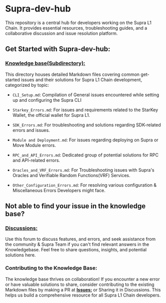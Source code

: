 # **Supra-dev-hub**
This repository is a central hub for developers working on the Supra L1 Chain. It provides essential resources, troubleshooting guides, and a collaborative discussion and issue resolution platform.

## **Get Started with Supra-dev-hub:**

### [**Knowledge base(Subdirectory)**:](https://github.com/Entropy-Foundation/supra-dev-hub/tree/main/Knowledge%20base)
This directory houses detailed Markdown files covering common get-started issues and their solutions for Supra L1 Chain development, categorized by topic:

- `CLI_Setup.md`: Compilation of General issues encountered while setting up and configuring the Supra CLI

- `Starkey_Errors.md`: For issues and requirements related to the StarKey Wallet, the official wallet for Supra L1.

- `SDK_Errors.md`: For troubleshooting and solutions regarding SDK-related errors and issues.

- `Module and Deployment.md`: For issues regarding deploying on Supra or Move Module errors.

- `RPC_and_API_Errors.md`: Dedicated group of potential solutions for RPC and API-related errors.

- `Oracles_and_VRF_Errors.md`: For Troubleshooting issues with Supra's Oracles and Verifiable Random Functions(VRF) Services.

- `Other_Configuration_Errors.md`: For resolving various configuration & Miscellaneous Errors Developers might face.

## **Not able to find your issue in the knowledge base?**
### [**Discussions**:](https://github.com/Entropy-Foundation/supra-dev-hub/discussions)
Use this forum to discuss features, and errors, and seek assistance from the community & Supra Team if you can't find relevant answers in the Knowledgebase. Feel free to share questions, insights, and potential solutions here.

### Contributing to the Knowledge Base:
The knowledge base thrives on collaboration! If you encounter a new error or have valuable solutions to share, consider contributing to the existing Markdown files by making a PR at [**Issues:**](https://github.com/Entropy-Foundation/supra-dev-hub/issues) or Sharing it in Discussions. This helps us build a comprehensive resource for all Supra L1 Chain developers.
